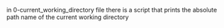 in 0-current_working_directory file there is a script that prints the absolute path name of the current working directory
